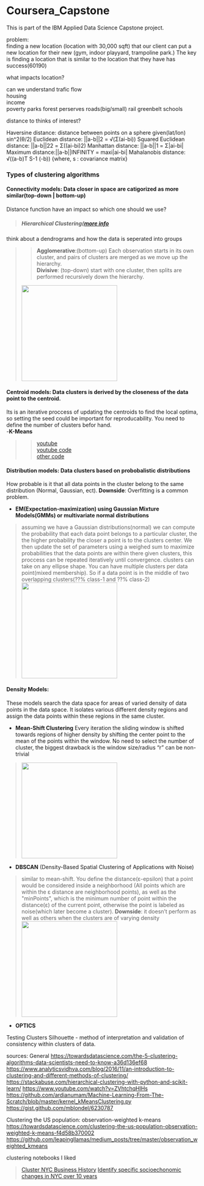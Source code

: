 # Coursera_Capstone

This is part of the IBM Applied Data Science Capstone project.


problem:  
finding a new location (location with 30,000 sqft) that our client can put a new location for their new (gym, indoor playyard, trampoline park.) The key is finding a location that is similar to the location that they have has success(60190)  

what impacts location?  

can we understand trafic flow  
housing  
income  
poverty
parks
forest perserves
roads(big/small)
rail
greenbelt
schools

distance to thinks of interest?    


Haversine distance: distance between points on a sphere given(lat/lon) sin^2(θ/2)
Euclidean distance: ||a-b||2 = √(Σ(ai-bi))
Squared Euclidean distance: ||a-b||22 = Σ((ai-bi)2)
Manhattan distance: ||a-b||1 = Σ|ai-bi|
Maximum distance:||a-b||INFINITY = maxi|ai-bi|
Mahalanobis distance: √((a-b)T S-1 (-b))   {where, s : covariance matrix}

### Types of clustering algorithms  
  
#### Connectivity models: Data closer in space are catigorized as more similar(top-down | bottom-up)  
Distance function have an impact so which one should we use?   
> ##### Hierarchical Clustering([more info](https://stackabuse.com/hierarchical-clustering-with-python-and-scikit-learn/)
think about a dendrograms and how the data is seperated into groups  
>> **Agglomerative**:(bottom-up) Each observation starts in its own cluster, and pairs of clusters are merged as we move up the hierarchy.  
>> **Divisive**: (top-down) start with one cluster, then splits are performed recursively down the hierarchy.
> <img src="https://cdn-images-1.medium.com/max/1000/1*ET8kCcPpr893vNZFs8j4xg.gif" width="250" height="250" />

#### Centroid models: Data clusters is derived by the closeness of the data point to the centroid.   
Its is an iterative proccess of updating the centroids to find the local optima, so setting the seed could be important for reproducability. You need to define the number of clusters befor hand.   
-**K-Means**  
>>[youtube](https://www.youtube.com/watch?v=ZVhtchqHlHs)    
[youtube code](https://github.com/ardianumam/Machine-Learning-From-The-Scratch/blob/master/kernel_kMeansClustering.py)  
[other code](https://gist.github.com/mblondel/6230787)  

#### Distribution models: Data clusters based on probobalistic distributions
How probable is it that all data points in the cluster belong to the same distribution (Normal, Gaussian, ect). 
**Downside**: Overfitting is a common problem.
- **EM(Expectation-maximization) using Gaussian Mixture Models(GMMs) or multivariate normal distributions** 
> assuming we have a Gaussian distributions(normal)
we can compute the probability that each data point belongs to a particular cluster, the the higher probability the closer a point is to the clusters center. We then update the set of parameters using a weighed sum to maximize probabilities that the data points are within there given clusters, this proccess can be repeated iteratively until convergence. 
>clusters can take on any ellipse shape.
>  You can have multiple clusters per data point(mixed membership). So if a data point is in the middle of two overlapping clusters(??% class-1 and ??% class-2)
> <img src="https://cdn-images-1.medium.com/max/1000/1*OyXgise21a23D5JCss8Tlg.gif" width="250" height="250" />

#### Density Models:  
These models search the data space for areas of varied density of data points in the data space. It isolates various different density regions and assign the data points within these regions in the same cluster.
- **Mean-Shift Clustering** 
Every iteration the sliding window is shifted towards regions of higher density by shifting the center point to the mean of the points within the window. No need to select the number of cluster, the biggest drawback is the window size/radius “r” can be non-trivial
> <img src="https://cdn-images-1.medium.com/max/1000/1*bkFlVrrm4HACGfUzeBnErw.gif" width="250" height="250" />
- **DBSCAN** (Density-Based Spatial Clustering of Applications with Noise) 
> similar to mean-shift. You define the distance(ε-epsilon) that a point would be considered inside a neighborhood (All points which are within the ε distance are neighborhood points), as well as the "minPoints", which is the minimum number of point within the distance(ε) of the current point, otherwise the point is labeled as noise(which later become a cluster). 
> **Downside**: it doesn’t perform as well as others when the clusters are of varying density
> <img src="https://cdn-images-1.medium.com/max/1000/1*tc8UF-h0nQqUfLC8-0uInQ.gif" width="250" height="250" />
- **OPTICS**  

Testing Clusters
Silhouette - method of interpretation and validation of consistency within clusters of data.



sources:
General
https://towardsdatascience.com/the-5-clustering-algorithms-data-scientists-need-to-know-a36d136ef68  
https://www.analyticsvidhya.com/blog/2016/11/an-introduction-to-clustering-and-different-methods-of-clustering/ 
https://stackabuse.com/hierarchical-clustering-with-python-and-scikit-learn/
https://www.youtube.com/watch?v=ZVhtchqHlHs    
https://github.com/ardianumam/Machine-Learning-From-The-Scratch/blob/master/kernel_kMeansClustering.py
https://gist.github.com/mblondel/6230787 

Clustering the US population: observation-weighted k-means
https://towardsdatascience.com/clustering-the-us-population-observation-weighted-k-means-f4d58b370002
https://github.com/leapingllamas/medium_posts/tree/master/observation_weighted_kmeans


clustering notebooks I liked
>[Cluster NYC Business History](https://github.com/vishelar/PUI2016_vys217/blob/master/HW11_vys217/HW11_2_vys217.ipynb)
>[Identify specific socioechonomic changes in NYC over 10 years](https://github.com/vishelar/PUI2016_vys217/blob/master/Final/PUI2016_final_vys217.ipynb)

